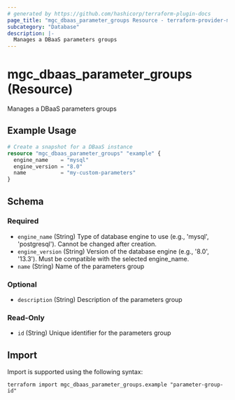 ```yaml
---
# generated by https://github.com/hashicorp/terraform-plugin-docs
page_title: "mgc_dbaas_parameter_groups Resource - terraform-provider-mgc"
subcategory: "Database"
description: |-
  Manages a DBaaS parameters groups
---
```


# mgc_dbaas_parameter_groups (Resource)

Manages a DBaaS parameters groups

## Example Usage

```terraform
# Create a snapshot for a DBaaS instance
resource "mgc_dbaas_parameter_groups" "example" {
  engine_name    = "mysql"
  engine_version = "8.0"
  name           = "my-custom-parameters"
}
```

<!-- schema generated by tfplugindocs -->
## Schema

### Required

- `engine_name` (String) Type of database engine to use (e.g., 'mysql', 'postgresql'). Cannot be changed after creation.
- `engine_version` (String) Version of the database engine (e.g., '8.0', '13.3'). Must be compatible with the selected engine_name.
- `name` (String) Name of the parameters group

### Optional

- `description` (String) Description of the parameters group

### Read-Only

- `id` (String) Unique identifier for the parameters group

## Import

Import is supported using the following syntax:

```shell
terraform import mgc_dbaas_parameter_groups.example "parameter-group-id"
```
